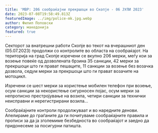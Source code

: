 ```yaml
---
title: 'МВР: 206 сообраќајни прекршоци во Скопје - 06 ЈУЛИ 2023'
date: 2023-07-08T19:58:49.813Z
featuredImage: ../img/police-mk.jpg.webp
author: Филип Поповски
category: македонија
featured: true
---
```


Секторот за внатрешни работи Скопје во текот на вчерашниот ден (05.07.2023) продолжи со контролите во областа на сообраќајот. 
На територија на град Скопје изречени се вкупно 206 мерки, меѓу кои за возење повеќе од дозволената брзина 35 санкции, 42 мерки за прекршоци што ги прават пешаците, 11 санкции за возење без возачка дозвола, седум мерки за прекршоци што ги прават возачите на мотоцикл.

Изречени се шест мерки за користење мобилен телефон при возење, осум санкции за некористење сигурносен појас, осум мерки за непрописно престројување на возила, четири санкции за технички неисправни и нерегистрирани возила...

Сообраќајните контроли продолжуваат и во наредните денови. Апелираме до граѓаните да ги почитуваме сообраќајните правила и прописи за да ја зголемиме безбедноста во сообраќајот и заедно да придонесеме за посигурни патишта.
 

